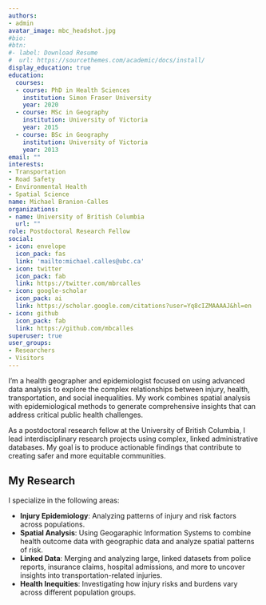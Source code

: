 ```yaml
---
authors:
- admin
avatar_image: mbc_headshot.jpg
#bio:
#btn:
#- label: Download Resume
#  url: https://sourcethemes.com/academic/docs/install/
display_education: true
education:
  courses:
  - course: PhD in Health Sciences
    institution: Simon Fraser University
    year: 2020
  - course: MSc in Geography
    institution: University of Victoria
    year: 2015
  - course: BSc in Geography
    institution: University of Victoria
    year: 2013
email: ""
interests:
- Transportation
- Road Safety
- Environmental Health
- Spatial Science
name: Michael Branion-Calles
organizations:
- name: University of British Columbia
  url: ""
role: Postdoctoral Research Fellow
social:
- icon: envelope
  icon_pack: fas
  link: 'mailto:michael.calles@ubc.ca'
- icon: twitter
  icon_pack: fab
  link: https://twitter.com/mbrcalles
- icon: google-scholar
  icon_pack: ai
  link: https://scholar.google.com/citations?user=Yq8cIZMAAAAJ&hl=en
- icon: github
  icon_pack: fab
  link: https://github.com/mbcalles
superuser: true
user_groups:
- Researchers
- Visitors
---
```


I’m a health geographer and epidemiologist focused on using advanced data analysis to explore the complex relationships between injury, health, transportation, and social inequalities. My work combines spatial analysis with epidemiological methods to generate comprehensive insights that can address critical public health challenges.

As a postdoctoral research fellow at the University of British Columbia, I lead interdisciplinary research projects using complex, linked administrative databases. My goal is to produce actionable findings that contribute to creating safer and more equitable communities.

## My Research

I specialize in the following areas:

- **Injury Epidemiology**: Analyzing patterns of injury and risk factors across populations.
- **Spatial Analysis**: Using Geogaraphic Information Systems to combine health outcome data with geographic data and analyze spatial patterns of risk.
- **Linked Data**: Merging and analyzing large, linked datasets from police reports, insurance claims, hospital admissions, and more to uncover insights into transportation-related injuries.
- **Health Inequities**: Investigating how injury risks and burdens vary across different population groups.

